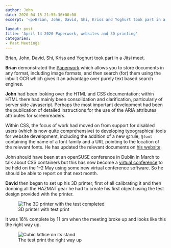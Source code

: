 ```yaml
---
author: John
date: 2020-04-15 21:55:36+00:00
excerpt: '<p>Brian, John, David, Shi, Kriss and Yoghurt took part in a Jitsi meet.</p><p><strong>Brian</strong> demonstrated the <a href="https://openpaper.work/" type="text/html">Paperwork</a> which allows you to store documents in any format, including image formats, and then search (for) them using the inbuilt OCR which gives it an advantage over purely text based search engines.</p>
	'
layout: post
title: 'April 14 2020 Paperwork, websites and 3D printing'
categories:
- Past Meetings
---
```


<p>Brian, John, David, Shi, Kriss and Yoghurt took part in a Jitsi meet.</p><p><strong>Brian</strong> demonstrated the <a href="https://openpaper.work/" type="text/html">Paperwork</a> which allows you to store documents in any format, including image formats, and then search (for) them using the inbuilt OCR which gives it an advantage over purely text based search engines.</p><p><strong>John</strong> had been looking over the HTML and CSS documentation; within HTML there had mainly been consolidation and clarification, particularly of server side Javascript. Perhaps the most important development had been the publication of detailed instructions for the use of the ARIA attributes attributes for screenreaders.</p><p>Within CSS, the focus of work had moved on from support for disabled users (which is now quite comprehensive) to developing typographical tools for website development, including the addition of a new @rule, <code>@font</code> containing the name of a font family and a URL pointing to the location of the relevant fonts. He has updated the relevant documents on <a href="https://johnrhudson.me.uk/computing.html" type="text/html">his website</a>.</p><p>John should have been at an openSUSE conference in Dublin in March to talk about CSS containers but this has now become a <a href="https://events.opensuse.org/conferences/oSvirtsmt" type="text/html">virtual conference</a> to be held on the 1–2 May using some new virtual conference software. So he should be able to report on that next month.</p><p><strong>David</strong> then began to set up his 3D printer, first of all calibrating it and then donning all the HAZMAT gear he had to create his first object using the test design provided with the printer.</p><figure><img sizes="49vw" srcset="http://bradlug.co.uk/blog/2020/04/14/images/David_3D_printer_400px 400w, http://bradlug.co.uk/blog/2020/04/14/images/David_3D_printer_650px 650w, http://bradlug.co.uk/blog/2020/04/14/images/David_3D_printer_900px 900w, http://bradlug.co.uk/blog/2020/04/14/images/David_3D_printer_1200px 1200w" src="http://bradlug.co.uk/blog/2020/04/14/images/David_3D_printer_400px" alt="The 3D printer with the test completed" role="img"><figcaption>3D printer with test print</figcaption></figure><p>It was 16% complete by 11 pm when the meeting broke up and looks like this the right way up.</p><figure><img sizes="49vw" srcset="http://bradlug.co.uk/blog/2020/04/14/images/David_3D_print_400px 400w, http://bradlug.co.uk/blog/2020/04/14/images/David_3D_print_650px 650w, http://bradlug.co.uk/blog/2020/04/14/images/David_3D_print_900px 900w, http://bradlug.co.uk/blog/2020/04/14/images/David_3D_print_1200px 1200w" src="http://bradlug.co.uk/blog/2020/04/14/images/David_3D_print_400px" alt="Cubic lattice on its stand" role="img"><figcaption>The test print the right way up</figcaption></figure>
